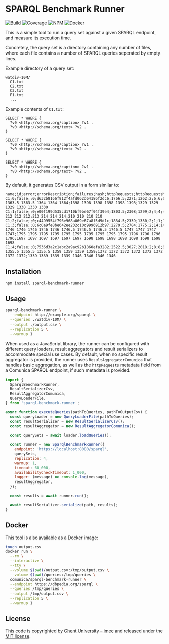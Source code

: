 # SPARQL Benchmark Runner

[![Build](https://github.com/comunica/sparql-benchmark-runner.js/workflows/CI/badge.svg)](https://github.com/comunica/sparql-benchmark-runner.js/actions?query=workflow%3ACI)
[![Coverage](https://coveralls.io/repos/github/comunica/sparql-benchmark-runner.js/badge.svg?branch=master)](https://coveralls.io/github/comunica/sparql-benchmark-runner.js?branch=master)
[![NPM](https://badge.fury.io/js/sparql-benchmark-runner.svg)](https://www.npmjs.com/package/sparql-benchmark-runner)
[![Docker](https://img.shields.io/docker/automated/comunica/sparql-benchmark-runner.svg)](https://hub.docker.com/r/comunica/sparql-benchmark-runner/)

This is a simple tool to run a query set against a given SPARQL endpoint, and measure its execution time.

Concretely, the query set is a directory containing any number of files,
where each file contains a number of SPARQL queries seperated by empty lines.

Example directory of a query set:
```text
watdiv-10M/
  C1.txt
  C2.txt
  C3.txt
  F1.txt
  ...
```

Example contents of `C1.txt`:
```sparql
SELECT * WHERE {
  ?v0 <http://schema.org/caption> ?v1 .
  ?v0 <http://schema.org/text> ?v2 .
}

SELECT * WHERE {
  ?v0 <http://schema.org/caption> ?v1 .
  ?v0 <http://schema.org/text> ?v2 .
}

SELECT * WHERE {
  ?v0 <http://schema.org/caption> ?v1 .
  ?v0 <http://schema.org/text> ?v2 .
}
```

By default, it generates CSV output in a form similar to:
```csv
name;id;error;errorDescription;failures;hash;httpRequests;httpRequestsMax;httpRequestsMin;replication;results;resultsMax;resultsMin;time;timeMax;timeMin;timestamps;timestampsMax;timestampsMin
C1;0;false;;0;d632b8166f912f4afd062d64186f2dc6;1766.5;2271;1262;2;6;6;6;1364;1398;1330;1363.5 1363.5 1363.5 1364 1364 1364;1398 1398 1398 1398 1398 1398;1329 1329 1329 1330 1330 1330
C1;1;false;;0;e00f199d535cd1710bf9be67f04f39e4;1803.5;2308;1299;2;4;4;4;212;214;210;211.5 212 212 212;213 214 214 214;210 210 210 210
C1;2;false;;0;c4499554f796e968a069e67a8f5d9d1c;1834.5;2339;1330;2;1;1;1;175.5;176;175;175.5;176;175
C1;3;false;;0;6c0a9fe8be642ee232c10c9996912b97;2279.5;2784;1775;2;14;14;14;1747;1796;1698;1746 1746 1746 1746 1746 1746 1746.5 1746.5 1746.5 1746.5 1747 1747 1747 1747;1795 1795 1795 1795 1795 1795 1795 1795 1795 1795 1796 1796 1796 1796;1697 1697 1697 1697 1697 1697 1698 1698 1698 1698 1698 1698 1698 1698
C1;4;false;;0;7536d3a2c1abc2a9ac92b1860efa3282;2522.5;3027;2018;2;8;8;8;1360;1373;1347;1355.5 1355.5 1355.5 1355.5 1359 1359 1359 1359;1372 1372 1372 1372 1372 1372 1372 1372;1339 1339 1339 1339 1346 1346 1346 1346
```

## Installation

```bash
npm install sparql-benchmark-runner
```

## Usage

```bash
sparql-benchmark-runner \
  --endpoint http://example.org/sparql \
  --queries ./watdiv-10M/ \
  --output ./output.csv \
  --replication 5 \
  --warmup 1
```

When used as a JavaScript library, the runner can be configured with different query loaders,
result aggregators and result serializers to accommodate special use cases.
By default, when no specific result aggregator is provided,
the runner uses `ResultAggregatorComunica` that handles basic aggregation,
as well as the `httpRequests` metadata field from a Comunica SPARQL endpoint, if such metadata is provided.

```javascript
import {
  SparqlBenchmarkRunner,
  ResultSerializerCsv,
  ResultAggregatorComunica,
  QueryLoaderFile,
} from 'sparql-benchmark-runner';

async function executeQueries(pathToQueries, pathToOutputCsv) {
  const queryLoader = new QueryLoaderFile(pathToQueries);
  const resultSerializer = new ResultSerializerCsv();
  const resultAggregator = new ResultAggregatorComunica();

  const querySets = await loader.loadQueries();

  const runner = new SparqlBenchmarkRunner({
    endpoint: 'https://localhost:8080/sparql',
    querySets,
    replication: 4,
    warmup: 1,
    timeout: 60_000,
    availabilityCheckTimeout: 1_000,
    logger: (message) => console.log(message),
    resultAggregator,
  });

  const results = await runner.run();

  await resultSerializer.serialize(path, results);
}
```

## Docker

This tool is also available as a Docker image:

```bash
touch output.csv
docker run \
  --rm \
  --interactive \
  --tty \
  --volume $(pwd)/output.csv:/tmp/output.csv \
  --volume $(pwd)/queries:/tmp/queries \
  comunica/sparql-benchmark-runner \
  --endpoint https://dbpedia.org/sparql \
  --queries /tmp/queries \
  --output /tmp/output.csv \
  --replication 5 \
  --warmup 1
```

## License

This code is copyrighted by [Ghent University – imec](http://idlab.ugent.be/)
and released under the [MIT license](http://opensource.org/licenses/MIT).
